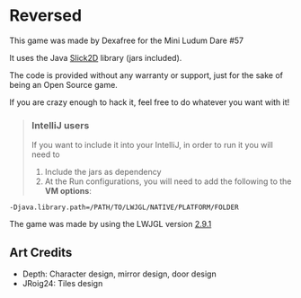 # Reversed
This game was made by Dexafree for the Mini Ludum Dare #57

It uses the Java [Slick2D](http://slick.ninjacave.com/) library (jars included).

The code is provided without any warranty or support, just for the sake of being an Open Source game.

If you are crazy enough to hack it, feel free to do whatever you want with it!

> ### IntelliJ users
> If you want to include it into your IntelliJ, in order to run it you will need to
> 1. Include the jars as dependency
> 2. At the Run configurations, you will need to add the following to the **VM options**:

```
-Djava.library.path=/PATH/TO/LWJGL/NATIVE/PLATFORM/FOLDER
```

The game was made by using the LWJGL version [2.9.1](http://sourceforge.net/projects/java-game-lib/files/Official%20Releases/LWJGL%202.9.1/)


## Art Credits
* Depth: Character design, mirror design, door design
* JRoig24: Tiles design
